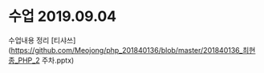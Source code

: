 # 수업 2019.09.04
수업내용 정리 
[티샤쓰](https://github.com/Meojong/php_201840136/blob/master/201840136_최현종_PHP_2
주차.pptx)